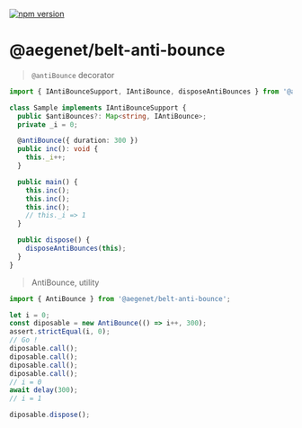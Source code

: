 [![npm version](https://img.shields.io/npm/v/@aegenet/belt-anti-bounce.svg)](https://www.npmjs.com/package/@aegenet/belt-anti-bounce)
<br>

# @aegenet/belt-anti-bounce

> `@antiBounce` decorator

```typescript
import { IAntiBounceSupport, IAntiBounce, disposeAntiBounces } from '@aegenet/belt-anti-bounce';

class Sample implements IAntiBounceSupport {
  public $antiBounces?: Map<string, IAntiBounce>;
  private _i = 0;

  @antiBounce({ duration: 300 })
  public inc(): void {
    this._i++;
  }

  public main() {
    this.inc();
    this.inc();
    this.inc();
    // this._i => 1
  }

  public dispose() {
    disposeAntiBounces(this);
  }
}
```

> AntiBounce, utility

```typescript
import { AntiBounce } from '@aegenet/belt-anti-bounce';

let i = 0;
const diposable = new AntiBounce(() => i++, 300);
assert.strictEqual(i, 0);
// Go !
diposable.call();
diposable.call();
diposable.call();
diposable.call();
// i = 0
await delay(300);
// i = 1

diposable.dispose();
```
